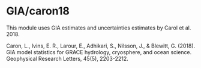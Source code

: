 # GIA/caron18

This module uses GIA estimates and uncertainties estimates by Carol et al.  2018. 

Caron, L., Ivins, E. R., Larour, E., Adhikari, S., Nilsson, J., & Blewitt, G. (2018). GIA model statistics for GRACE hydrology, cryosphere, and ocean science. Geophysical Research Letters, 45(5), 2203-2212.
